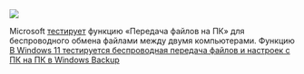 <!--2025-05-17 10:11:51-->
<div class="yb">
  <div class="rss habr"><img src="https://habrastorage.org/getpro/habr/upload_files/97d/db6/e2f/97ddb6e2fff363965f68c711413471fc.jpg" /><p>Microsoft <a href="https://www.windowslatest.com/2025/05/16/windows-11-tests-pc-to-pc-wireless-file-transfer-similar-to-windows-7-tool/" rel="noopener noreferrer nofollow">тестирует</a> функцию «Передача файлов на ПК» для беспроводного обмена файлами между двумя компьютерами. Функцию <a href="https://x.com/phantomofearth/status/1922096849235656769" rel="noopener... <p class="titl"><a href="https://habr.com/ru/news/910170/?utm_source=habrahabr&utm_medium=rss&utm_campaign=910170">В Windows 11 тестируется беспроводная передача файлов и настроек с ПК на ПК в Windows Backup</a></p></div>
</div>
